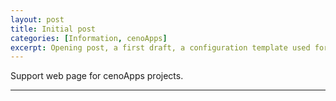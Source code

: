 ```yaml
---
layout: post
title: Initial post
categories: [Information, cenoApps]
excerpt: Opening post, a first draft, a configuration template used for testing.
---
```


Support web page for cenoApps projects. 

---------------------------------------
